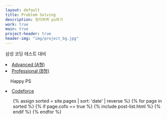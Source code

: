 ```yaml
---
layout: default
title: Problem Solving
description: 정리하며 ps하기
work: true
main: true
project-header: true
header-img: "img/project_bg.jpg"
---
```


삼성 코딩 테스트 대비
<li>
 <a onclick = "this.nextSibling.style.display=(this.nextSibling.style.display=='none')?'block':'none';" href = "javascript:void(0)">
    Advanced (A형)
 </a><div style = "DISPLAY : none">
   <ul>
    <li><a href = "">&nbsp;알고리즘 문제 해결 전략 (구종만 지음)</a></li>
    <li><a href = "">&nbsp;코딩 테스트 대비 실수 모음집</a></li>
   </ul>
 </div>
</li>
<li>
 <a onclick = "this.nextSibling.style.display=(this.nextSibling.style.display=='none')?'block':'none';" href = "javascript:void(0)">
    Professional (B형)
 </a><div style = "DISPLAY : none">
   <ul>
    <li><a href = "">&nbsp;기본적인 자료 구조</a></li>
    <li><a href = "">&nbsp;Usaco Silver 풀이</a></li>
    <li><a href = "">&nbsp;실력증대 실수 모음</a></li>
    <li><a href = "">&nbsp;Lesson's learned</a></li>
   </ul>
 </div>
</li>

&nbsp;
&nbsp;
Happy PS
<li>
 <a onclick = "this.nextSibling.style.display=(this.nextSibling.style.display=='none')?'block':'none';" href = "javascript:void(0)">
    Codeforce
 </a><div style = "DISPLAY : none">
   <ul>
    <li><a href = "">&nbsp;Codeforce round</a></li>
    <li><a href = "">&nbsp;Codeforce 1000-1400</a></li>
   </ul>
 </div>
</li>


<ul class="catalogue">
{% assign sorted = site.pages | sort: 'date' | reverse %}
{% for page in sorted %}
{% if page.cofo == true %}
{% include post-list.html %}
{% endif %}
{% endfor %}
</ul>
